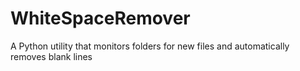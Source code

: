 # WhiteSpaceRemover
A Python utility that monitors folders for new files and automatically removes blank lines
